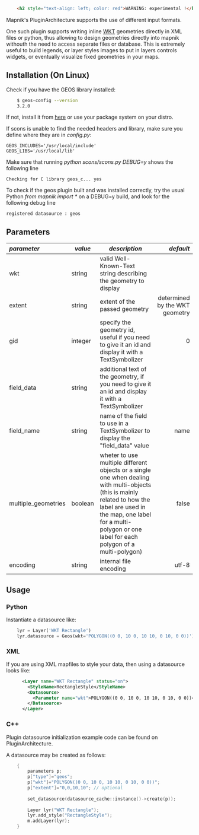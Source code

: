 <!-- Name: GEOS -->
<!-- Version: 6 -->
<!-- Last-Modified: 2011/08/10 13:41:42 -->
<!-- Author: springmeyer -->

```html
    <h2 style="text-align: left; color: red">WARNING: experimental !</h1>
```

Mapnik's PluginArchitecture supports the use of different input formats.

One such plugin supports writing inline [WKT](http://en.wikipedia.org/wiki/Well-known_text) geometries directly in XML files or python, thus allowing to design geometries directly into mapnik withouth the need to access separate files or database. This is extremely useful to build legends, or layer styles images to put in layers controls widgets, or eventually visualize fixed geometries in your maps.


## Installation (On Linux)

Check if you have the GEOS library installed:

```sh
    $ geos-config --version
    3.2.0
```

If not, install it from [here](http://trac.osgeo.org/geos/) or use your package system on your distro.

If scons is unable to find the needed headers and library, make sure you define where they are in _config.py_:


    GEOS_INCLUDES='/usr/local/include'
    GEOS_LIBS='/usr/local/lib'

Make sure that running _python scons/scons.py DEBUG=y_ shows the following line

    Checking for C library geos_c... yes

To check if the geos plugin built and was installed correctly, try the usual Python _from mapnik import *_ on a DEBUG=y build, and look for the following debug line

    registered datasource : geos

## Parameters

| *parameter*       | *value*  | *description* | *default* |
|:------------------|----------|---------------|----------:|
| wkt               | string       | valid Well-Known-Text string describing the geometry to display | |
| extent            | string       | extent of the passed geometry | determined by the WKT geometry |
| gid               | integer      | specify the geometry id, useful if you need to give it an id and display it with a TextSymbolizer | 0 |
| field_data        | string       | additional text of the geometry, if you need to give it an id and display it with a TextSymbolizer | |
| field_name        | string       | name of the field to use in a TextSymbolizer to display the "field_data" value | name |
| multiple_geometries  | boolean   | wheter to use multiple different objects or a single one when dealing with multi-objects (this is mainly related to how the label are used in the map, one label for a multi-polygon or one label for each polygon of a multi-polygon)| false |
| encoding              | string       | internal file encoding | utf-8 |

## Usage

### Python

Instantiate a datasource like:

```python
    lyr = Layer('WKT Rectangle')
    lyr.datasource = Geos(wkt='POLYGON((0 0, 10 0, 10 10, 0 10, 0 0))')
```

### XML

If you are using XML mapfiles to style your data, then using a datasource looks like:

```xml
      <Layer name="WKT Rectangle" status="on">
        <StyleName>RectangleStyle</StyleName>
        <Datasource>
          <Parameter name="wkt">POLYGON((0 0, 10 0, 10 10, 0 10, 0 0))</Parameter>
        </Datasource>
      </Layer>
```

### C++

Plugin datasource initialization example code can be found on PluginArchitecture.

A  datasource may be created as follows:

```c
    {
        parameters p;
        p["type"]="geos";
        p["wkt"]="POLYGON((0 0, 10 0, 10 10, 0 10, 0 0))";
        p["extent"]="0,0,10,10"; // optional
    
        set_datasource(datasource_cache::instance()->create(p));
    
        Layer lyr("WKT Rectangle");
        lyr.add_style("RectangleStyle");
        m.addLayer(lyr);
    }
```